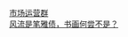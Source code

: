   
[市场运营群](http://www.dianyue.me/archives/105/h2ekx344o8qx4lkm/)  
[风流是笔雅债，书画何尝不是？](http://www.dianyue.me/archives/466/jshwe8hyzwsp57n0/)
